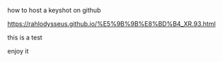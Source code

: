 how to host a keyshot on github

https://rahlodysseus.github.io/%E5%9B%9B%E8%BD%B4_XR.93.html

this is a test

enjoy it
